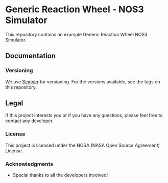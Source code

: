 # Generic Reaction Wheel - NOS3 Simulator

This repository contains an example Generic Reaction Wheel NOS3 Simulator.

## Documentation

### Versioning
We use [SemVer](http://semver.org/) for versioning. For the versions available, see the tags on this repository.

## Legal 
If this project interests you or if you have any questions, please feel free to contact any developer.

### License
This project is licensed under the NOSA (NASA Open Source Agreement) License. 

### Acknowledgments
* Special thanks to all the developers involved!
